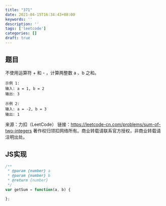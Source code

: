 ```yaml
---
title: "371"
date: 2021-04-15T16:34:43+08:00
keywords: ''
description: ''
tags: ['leetcode']
categories: []
draft: true
---
```


## 题目

不使用运算符 + 和 - ​​​​​​​，计算两整数 ​​​​​​​a 、b ​​​​​​​之和。

```
示例 1:
输入: a = 1, b = 2
输出: 3

示例 2:
输入: a = -2, b = 3
输出: 1
```

来源：力扣（LeetCode）
链接：https://leetcode-cn.com/problems/sum-of-two-integers
著作权归领扣网络所有。商业转载请联系官方授权，非商业转载请注明出处。


## JS实现

```javascript
/**
 * @param {number} a
 * @param {number} b
 * @return {number}
 */
var getSum = function(a, b) {

};
```
